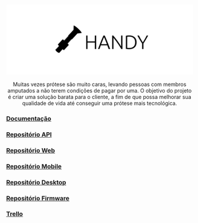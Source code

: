 ![logo](/README_images/logo.png)

<p align="center"> Muitas vezes prótese são muito caras, levando pessoas com membros amputados a não terem condições de pagar por uma. O objetivo do projeto é criar uma solução barata para o cliente, a fim de que possa melhorar sua qualidade de vida até conseguir uma prótese mais tecnológica. </p>
 

### [Documentação](https://github.com/MatheusTomazella/Handy/blob/master/Documentação/Documentação.pdf)
### [Repositório API](https://github.com/matheustomazella/pinus)  
### [Repositório Web](https://github.com/matheustomazella/)
### [Repositório Mobile](https://github.com/matheustomazella/handy-mobile)
### [Repositório Desktop](https://github.com/matheustomazella/handy-desktop)
### [Repositório Firmware](https://github.com/matheustomazella/)
### [Trello](https://trello.com/b/jp3Bz9N3/tcc)
